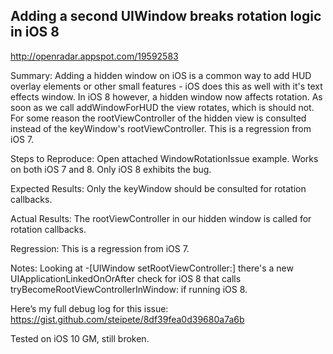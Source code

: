 ## Adding a second UIWindow breaks rotation logic in iOS 8

http://openradar.appspot.com/19592583

Summary:
Adding a hidden window on iOS is a common way to add HUD overlay elements or other small features - iOS does this as well with it's text effects window. In iOS 8 however, a hidden window now affects rotation. As soon as we call addWindowForHUD the view rotates, which is should not. For some reason the rootViewController of the hidden view is consulted instead of the keyWindow's rootViewController. This is a regression from iOS 7.

Steps to Reproduce:
Open attached WindowRotationIssue example. Works on both iOS 7 and 8. Only iOS 8 exhibits the bug.

Expected Results:
Only the keyWindow should be consulted for rotation callbacks.

Actual Results:
The rootViewController in our hidden window is called for rotation callbacks.

Regression:
This is a regression from iOS 7.

Notes:
Looking at -[UIWindow setRootViewController:] there's a new UIApplicationLinkedOnOrAfter check for iOS 8 that calls tryBecomeRootViewControllerInWindow: if running iOS 8.

Here’s my full debug log for this issue:
https://gist.github.com/steipete/8df39fea0d39680a7a6b

Tested on iOS 10 GM, still broken.
